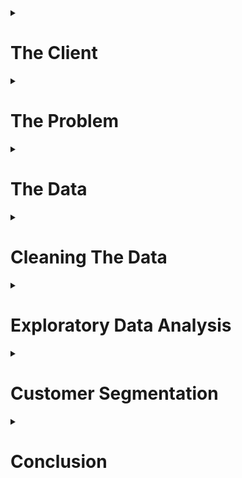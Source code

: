 <details>
<summary><h1>The Client</h1></summary>
<p>
      
The boom of e-commerce has resulted in 96% of Americans shopping online <sup><a href = http://www.cpcstrategy.com/blog/2017/05/ecommerce-statistics-infographic/>[1]</a></sup> and 
billions of customers worldwide<sup><a href = https://www.statista.com/statistics/251666/number-of-digital-buyers-worldwide/>[2]</a></sup>. With so many options in the realm of online shopping, a major goal in e-commerce is customer retention. A common approach to achieving this is through specialized marketing techniques. It is not feasible, however, to develop marketing techniques specific to each individual customer. If the customer pool can be segmented into smaller groups, then the time required to develop effective marketing techniques can be reduced -- which is why it is important for companies to understand their customer base and identify the most valuable ones.

</p>
</details>

<details>
<summary><h1>The Problem</h1></summary>
<p>
  
Online retailers have enormous customer pools and customers often share similar traits. There may be, however, a better way to identify customers than simply grouping them by their location or gender. Customers are a source of revenue and it would be more advantageous to segment customers based on metrics that are associated with profits. 

How can we identify the *best* customers? 

</p>
</details>

<details>
<summary><h1>The Data</h1></summary>
<p>
      
Customer data has been obtained from an online retailer. The dataset is provided in the form of several tables obtained from a relational database. The primary key is the `customer_id`. The dataset only contains customer data prior to connection to an account manager. The following features are provided in the data:

* Total sales per customer
* Total orders per customer
* Total sales per Product Types per customer
* Total orders per Product Types per customer
* Total sales per Fiscal Quarter per customer
* Total orders per Fiscal Quarter per customer
* Customer shipping and billing zip code
* Cohort for each account manger

Per the request of the data provider, sensitive information regarding actual numbers for sales and amount of customers were scrubbed. Only the relative amounts are allowed to be presented. The product type categories were replaced with dummy names. 

Customer sales does exist from other sources (e.g. Kaggle, UCI Machine Learning Repository), but they do not come from companies that use a business model that utilizes personal account managers.

</p>
</details>

<details>
<summary><h1>Cleaning The Data</h1></summary>
<p>
      
The raw data is provided via several small tables. Each individual table is pivoted so that each row represents a record for a single customer. The pivoted tables are then merged together into a combined dataset. 

A sample of the raw data for customer purchases per `product_type` is shown below:

| CUSTOMER_ID | PRODUCT_TYPE | SALES |
|-------------|-----------|---------|
| cid1 | A | 799.9 |
| cid1 | C | 531.87 |
| cid1 | D | 375.96 |
| cid2  | B | 1062.31 |
| cid2  | E | 892.72 |
| cid2  | F | 366.22 |
| cid2  | G | 360.64 |
| cid2  | D | 239.9 |
| cid3  | B | 4256.53 |
| cid3  | C | 2612.06 |
| cid3  | H | 1235.27 |

The table after pivoting:

| CUSTOMER_ID | A |   C   | D | G | B | E | F | H |
|-------------|-------|---------|----------|----------------------|---------|-------|-------------|--------------|
|     cid1    | 799.9 |     0   |  375.96  |           0          |    0    |   0   |     0       |      0       |
|     cid2    |   0   |  139.95 |  239.9   |         360.64       | 1062.31 | 892.72|   366.22    |      0       |
|     cid3    | 799.9 | 2612.06 |  375.96  |           0          | 4256.53 |   0   |     0       |  1235.27     |

There are a total of 21 distinct product types. If a customer did not make any purchases for a given `product_type`, a `0` value is used. The same process is applied to the other raw data tables. The pivoted tables are joined together on the `customer_id` key to create a dataset formatted for analysis.

Furthermore, the data was pivoted so that each row represented information on a single customer. Using the `pivot_table` method in `pandas` resulted in numerous `null` values and they were replaced with `0`. The data was further reduced to only customers with a billing address located in the US. 

The customer locations data was filtered to only include customers located in the US. The data contains a state abbreviations column that had to be cleaned to deal with situations like:
* inconsistencies in upper and lower case abbrevations
* full state name used instead of abbrevations

Customer location, however, is not included in the feature set for the clustering algorithm. Location is considered more of a descriptive feature and it was thought best to avoid possibility of simply clustering customers by their location. From the perspective of the client, a customer's location should not necessarily be important. The goal of finding the most valuable customer should be based on metrics related to sales.

</p>
</details>
      
<details>
<summary><h1>Exploratory Data Analysis</h1></summary>
<p>
      
The code to conduct the analysis presented in this section can be found in  
[eda_for_customers.ipynb](/notebooks/eda_for_customers.ipynb)

<details>
<summary><h2>Customer Location</h1></summary>
<p>
      
The distribution of customer's in the sample per state is shown below:

![customer_state_distribution](/report/eda/customers_per_state.png?raw=True "")

Majority of the customers in the dataset are located in `CA`, `CO`, `NY`, `UT`, `WA` and `TX`. Three of those states are ranked as the top 4 in the US Census Bureau's population ranking <sup><a href = https://en.wikipedia.org/wiki/List_of_U.S._states_and_territories_by_population>[3]</a></sup>. It is interesting, however, to note that so many customers are also located in fairly low population states (`CO`,`UT`). Customer location is not as important when it comes to digital marketing compared to other media (e.g. print ads, tv commercials, billboards). 

</p>
</details>


<details>
<summary><h2>Product Type</h1></summary>
<p>
      
The overall distribution of customer sales per `product_type` is shown below:

![customer_pt_distribution](/report/eda/customer_distribution.png?raw=true "")

The distribution shows that products from type `B` are the most expensive as very few customers have purchased from that category, but it has generated the most sales. Conversely, `A` and `F` products appear to be cheaper items due to the discrepancy from number of customers who have purchased it and the sales generated.

Marketing should be focused on customers purchasing high cost items from `product_type`s such as `E`, `I`, `O`, `R` and `S`. 

Looking into the variety of products that customers from each state buy, a plot of the amount of unique `product_type`s purchased from customers in each state is shown below

![state_product_type](/report/eda/state_product_type_hist.png?raw=true "")

Only the customer groups from `CO` and `NJ` have purchased all 20 possible product types. Most states hover around the 16 to 19 range. On the other end of the spectrum, customers from `PW` are only interested in only few specific types of products. States with lower count of product types may present some potential to increase via marketing. On the other hand, it can also be said that marketing should focus on the products customers are already buying.

</p>
</details>

<details>
<summary><h2>Seasonality</h1></summary>
<p>

The distribution of orders and sales per fiscal quarter is shown below:

![qtr_distribution](/report/eda/quarter_distribution.jpg?raw=True "")

As expected, the states with the most customers have the highest orders and sales per quarter. Although, both `CO` and `UT` customers outperform `NY` every quarter despite a smaller customer pool -- which may indicate that `CO` and `UT` customers are more valuable than `NY` customers.

It is also interesting to note is that `Q2_orders` total is significantly higher for `NY` than every other state by a wide margin. This did not directly translate to higher sales in the plot for `Q2_sales`. The discrepancy in `Q2_orders` and `Q2_sales` can be attributed to `NY` customers buying less expensive items.

To take advantage of the trends in seasonality, marketing approaches need to target customers who have highest sales per customer (e.g. `UT` and `CO`). Furthermore, the timing of the marketing campaigns should advantage of the most profitable quarters for customers from each state.

</p>
</details>

<details>
<summary><h2>Feature Correlation</h1></summary>
<p>
      
A heatmap of Pearson correlation coefficients calculated for the dataset is shown below:

![pt_heatmap](/report/eda/heatmap.png?raw=True "")

The feature set consists of the 21 categories of `product_type`, amount of sales per fiscal quarter (e.g. `Q1_sales`), and amount of orders per fiscal quarter (e.g., `Q2_orders`). Majority of the features have positive, but weak linear correlation to each other. There are some instances of high correlation between `product_type`s (e.g. `F` and `G`) which can be interpreted as `product_type`s that customers often buy together. 

There are also several examples of higher correlation coefficients between `product_type` and quarterly orders/sales (e.g., `F` and `Q3_orders`) which indicate that customers who buy in Q3 often buy items from `F`.

Fairly strong correlation is aso observed among quarterly sales. The highest correlation coefficients among all features can be found between `Q4_sales` and `Q1_sales`. This could possibly be due to customers buying gifts for the holiday season in `Q4` and having to make gift exchanges in `Q1` --  and exchange orders would count as a new sale.

A bubble chart showing the relationship between `product_type`, `state`, number of customers, and sales is shown below

![bubbles](/report/eda/product_type_state_color.png?raw=True "")

The color of the markers represent the number of unique customers that have purchased given a `product_type` and `state`. The size of the markers represent the average of the sales made by those same customers. 

The bubble chart shows that the most popular `product_type`s -- based on number of customers who have purchased them -- are `A`,`F`,`K`,`Q`, and `T` for most locations. The most sales are generated from product type `E` across almost all states. 

Specific `product_type`s are much popular in certain states than others. It appears that customers from military addresses (`AE`) have generated the  most sales for `D` type products. While customers in Guam (`GU`) have spent the most money on `C`, `D` and `B`. Products from `H` and `K` are quite popular among customers in the Northern Mariana Islands and Virgin Islands (`VI`) customers are fond of `Q` items.

A closer look at the state with the most customers (`CA`) shows that products from `K` have been bought from the most customers and also generated the most total sales. 

![CA](/report/eda/product_type_per_state/product_type_hist_for_CA.png?raw=True "")

</p>
</details>


</p>
</details>


<details>
<summary><h1>Customer Segmentation</h1></summary>
<p>
      
The code to conduct the unsupervised learning and clustering analysis presented in this section can be found in the 
[notebooks](/notebooks/) directory.

<details>
<summary><h2>Processing Data</h2></summary>
<p>
      
An unsupervised learning approach is used to conduct customer segmentation. The goal is to use clustering algorithms to be able to segment customers into informative groups.

The dataset is kept to continuous numerical features: the `product_type`s, quarterly sales and orders. The data is scaled using the `StandardScaler()` method from `sci-kit learn` library. After scaling the data, Principal Components Analysis (PCA) is applied to the dataset. The resulting `explained_variance_ratio` from PCA is:

|    PCA0   |    PCA1   |    PCA2    |    PCA3    |    PCA4    |    PCA5    |    PCA6    |    PCA7    |    PCA8    |    PCA9    |    PCA10   |    PCA11   |    PCA12   |    PCA13   |    PCA14   |    PCA15   |    PCA16   |    PCA17  |    PCA18   |    PCA19   |    PCA20   |    PCA21   |    PCA22   |    PCA23   |    PCA24   |    PCA25   |    PCA26   |    PCA27   | PCA28 |
|-----------|-----------|------------|------------|------------|------------|------------|------------|------------|------------|------------|------------|------------|------------|------------|------------|------------|-----------|------------|------------|------------|------------|------------|------------|------------|------------|------------|------------|-------|
| 0.2284605 | 0.2893555 | 0.34382091 | 0.39476022 | 0.43490012 | 0.47336997 | 0.50902827 | 0.54393445 | 0.57858124 | 0.61295025 | 0.64680443 | 0.68018976 | 0.71259298 | 0.74354075 | 0.77250861 | 0.79802764 | 0.82239615 | 0.8442303 | 0.86501432 | 0.88359106 | 0.90179775 | 0.91936953 | 0.93643075 | 0.95107138 | 0.96453712 | 0.97538785 | 0.98470915 | 0.99278416 |  1.0  |

There are 29 features in the dataset and after conducting PCA, it takes 21 principial components to explain at least 90% of the variance in the data.

</p>
</details>


<details>
<summary><h2>K-Means Clustering</h2></summary>
<p>

The code for running K-Means clustering can be found in the [KMeans.ipynb](/notebooks/KMeans.ipynb). The dataset was processed using PCA with 21 components prior to applying `MiniBatchKMeans`.

As a baseline for clustering, the `MiniBatchKMeans` algorithm -- as opposed to `KMeans` -- is used from the `sci-kit learn` library due to limited time and resources. From `sci-kit learn` documentation <sup><a href = http://scikit-learn.org/stable/modules/clustering.html#mini-batch-kmeans>[3]</a></sup>:
      
      The MiniBatchKMeans is a variant of the KMeans algorithm which uses mini-batches to reduce the computation time, while still attempting to optimise the same objective function. Mini-batches are subsets of the input data, randomly sampled in each training iteration. These mini-batches drastically reduce the amount of computation required to converge to a local solution. 

An example plot of the predicted labels of the dataset from `MiniBatchKMeans` for 6 clusters is provided below. The 2-D plots show pairs of principcal components in sequential order.

![kmeans](/report/clustering/kmeans.jpg?raw=true "")

Attempts at evaluating K-Means clusters via silhouette analysis was not possible due to memory issues associated with the size of the dataset. Another common approach to determining the number of clusters for K-Means is the "elbow method"<sup><a href = https://github.com/rasbt/python-machine-learning-book>[4]</a></sup>. A plot of the `inertia_` attribute of the `MiniBatchKMeans` class, however, shows no discernible elbow. 

![elbow](/report/clustering/elbow.png?raw=true "")

From visual inspection, the disadvantages of using KMeans on this dataset are clear. By minimizing distances, K-Means tends to partition the data into globular chunks as opposed to finding clusters<sup><a href = http://hdbscan.readthedocs.io/en/latest/comparing_clustering_algorithms.html>[5]</a></sup>. Another disadvantage is that one must define the clusters in the beginning. From the elbow curve shown earlier, it is not clear how many clusters should be used.

</p>
</details>

<details>
<summary><h2>DBSCAN</h2></summary>
<p>

The code for running DBSCAN clustering can be found in the [DBSCAN.ipynb](/notebooks/DBSCAN.ipynb). The dataset was processed using PCA with 21 components prior to applying DBSCAN.

`DBSCAN` algorithm from `sci-kit learn` is evaluated on its ability to cluster customers. Compared to K-Means, one of the advantages of using DBSCAN is that the number of clusters does not have to be pre-defined. Furthermore, DBSCAN performs better for data that may not conform to globular chunks<sup><a href = http://scikit-learn.org/stable/modules/generated/sklearn.cluster.DBSCAN.html>[6]</a></sup>:

      DBSCAN is a density based algorithm – it assumes clusters for dense regions. It is also the first actual clustering algorithm we’ve looked at: it doesn’t require that every point be assigned to a cluster and hence doesn’t partition the data, but instead extracts the ‘dense’ clusters and leaves sparse background classified as ‘noise’.

The `DBSCAN` algorithm requires two parameters: `eps` and `min_samples`. In DBSCAN, a point is considered a *core point* if there are a minimum number of points (`min_samples`) that fall within a specified radius (`eps`)<sup><a href = https://github.com/rasbt/python-machine-learning-book>[4]</a></sup>. A grid search to tune these parameters is conducted. The results of the grid search is shown below with the number of clusters estimated and the number of points considered noise.

![grid_search](/report/clustering/grid_search.png?raw=true "")

As expected, increasing `eps` reduces the number of clusters until they become one giant cluster including most of the data. Increasing `min_samples` also reduces the number of clusters while considering most of the data as noise. As a compromise between number of clusters and number of points considered noise, the final parameters are set to `1` and `5` for `eps` and `min_samples`, respectively. The 5 clusters estimated by `DBSCAN` are plotted below, but with the noise points removed for clarity. Each subplot represents different pairs of principal components.

![dbscan](/report/clustering/DBSCAN.jpg?raw=true "")

The plots show that a majority of clusters belong to same cluster (`0`) with very customers belonging to the remaining 4 clusters. A breakdown of the number of customers contained within each clusters, as well the number of customers considered noise (label = `-1`), are summarized below:

| label | number of customers |
|---|---|
| -1 | 5804 |
| 0	| 26503 |
| 1 | 5 |
| 2 | 4 |
| 3 | 7 |
| 4 | 5 |

</p>
</details>

<details>
<summary><h2>Analzing Clusters</h2></summary>
<p>
      
The code for analyzing the clustering results from DBSCAN can be found in the [analyze_clusters.ipynb](/notebooks/analyze_clusters.ipynb). The points considered noise are not included in the following analysis.

The array of 2D plots of the PCA components show that the `DBSCAN` algorithm appears to have performed better at clustering the customer data. One of the disadvantages of `KMeans` algorithm is that it will always build clusters in globular shapes. The plots of the `DBSCAN` results did not include `-1` labels -- which represent "noise" in the data. 

It is clear that most of the data is either considered noise or labeled as `0`. The other 5 labels were applied to only a few customers each. The distributions of customer locations for each cluster are shown below:

![cluster_state](/report/clustering/cluster_by_state.jpg?raw=true "")

The distributions of customers for the most populated clusters match the overall distribution of customers by location of the original dataset. This may reinforce the idea that customer location is not an important feature to consider if evaluating the value of a customer.

Plots of total sales and orders generated by customers for each cluster are shown below. As expected, customers labeled `-1` (i.e., noise data points) have the highest totals since majority of the customers belong to this cluster.

![total_qtr_orders](/report/clustering/total_quarterly_orders_clusters.png?raw=true "")

![total_qtr_sales](/report/clustering/total_quarterly_sales_clusters.png?raw=true "")

![total_prod_sales](/report/clustering/total_prod_sales_clusters.png?raw=true "")

The average metrics for each cluster, however, are a bit more interesting. Customers who were considered noise (label `-1`) continue to dominate in the averaged categories as well. The customers in label `-1` significantly outperform customers from other clusters based on average order count. Following them, customers in label `3` average the highest number of orders for Q1 and Q4. Customers from label `1` average just a little less in orders for Q4, but hold the 2nd highest rank for average number of orders in Q2. 

![avg_qtr_orders](/report/clustering/avg_quarterly_orders_clusters.png?raw=true "")

For quarterly sales, the disparity isn't as great between clusters. Customers from label `-1` still dominate in this category, but customers from label `3` are a closer second in terms of average sales for Q1 and Q4. Customers from both `-1` and `3` average the most sales in Q4, while the other clusters peak in other quarters.

![avg_qtr_sales](/report/clustering/avg_quarterly_sales_clusters.png?raw=true "")

Plotting average sales per product type, the clusters appear to identify with product type. Customers from label `-1` spend the most on products from `A`, label `0` customers tend to buy products from `S`, customers from `2` buy `T` products, customers from `3` buy `U` products, and customers from label `4` average the highest sales `B` products. Cross referencing the other plots regarding average sales in each quarter, customers spend a significant amount of money on products from `A` in Q4. On the other hand, initial findings in the previous EDA section showed that `A` products were fairly low in value (i.e., less expensive items). It was also determined that products from `E` were of the highest value and only customers from `-1` purchased from that product group.

![avg_prod_sales](/report/clustering/avg_prod_sales_clusters.png?raw=true "")

Boxplots of the customer metrics (e.g., sales, orders, and sales by product type) are shown below. The y-axes have been normalized for the group of subplots within each metric. When looking at the boxplots for sales and orders for each cluster, it seems like the most valuable customers are labeled as noise (`-1`). In fact, it appears DBSCAN may have identified the least valuable customers in its estimated clusters. As mentioned before, customers labeled (`-1`) dominated customers in the other clusters over all metrics and they are outliers in their value compared to the rest of the sample. Most of the customers are labeled `0` and they are considered the typical customer. The remaining clusters are differentiated from the group due to their focus on product types that aren't popular with the other customers in the sample.

![box_product](/report/clustering/prod_cols.jpg?raw=true "")


![box_orders](/report/clustering/Q_orders.jpg?raw=true "")


![box_sales](/report/clustering/Q_sales.jpg?raw=true "")

</p>
</details>
      

</p>
</details>

<details>
<summary><h1>Conclusion</h1></summary>
<p>
      
Unsupervised techniques are applied to a dataset provided by an online retailer to conduct customer segmentation. The dataset contained a random sample of customers and their order history. The original dataset contained total sales per quarter, total orders per quarter, and total sales per product type for each customer. Customer location was also available, but not included in the feature set. 

The dataset was processed via pivoting to have each product type as a feature and each quarter as a feature for both sales and orders. The pivoted dataset now had 29 features: 21 product types, 4 quarters for sales, and 4 quarters for orders.

K-Means was initially used to find clusters among the customer sample, but the structure of the dataset did not lend itself well to the algorithm. DBSCAN was chosen as an alternative approach to segment the customers. A grid search was conducted to tune the hyperparameters of DBSCAN and the optimal setup resulted in an estimate of 5 clusters -- the remaining points were considered noise.

After analyzing the clusters, it appears that DBSCAN had identified the average customer (label `0`), , the very best customers (label `-1`), and the least valuable customers compared to the rest of the sample (remaining labels). The fact that the best customers were considered noise by DBSCAN could be due to the sparseness of the data. The dataset was pivoted so each column represented sales from a single product type, sales from a single quarter, and orders from a single quarter. It is similar to one-hot encoding. On the other hand, it is also possible that the most valuable customers may order above average amounts of specific product types as opposed to evenly distributing their purchases. 

Moving forward, some additional work towards feature engineering may help further segment the largest cluster (label `0`) as well as identify the points which are currently considered noise. Some additional features that may help include quarterly sales and orders per product type, front end stats (e.g. frequency of site visits, click data), and variations on customer location (e.g., distance from a competing brick & mortar store).
    
</p>
</details>


